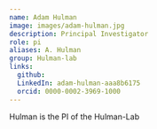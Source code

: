 ```yaml
---
name: Adam Hulman
image: images/adam-hulman.jpg
description: Principal Investigator
role: pi
aliases: A. Hulman
group: Hulman-lab
links:
  github: 
  LinkedIn: adam-hulman-aaa8b6175
  orcid: 0000-0002-3969-1000
---
```


Hulman is the PI of the Hulman-Lab
